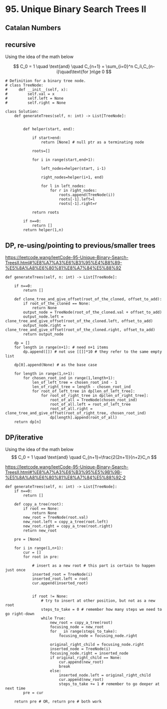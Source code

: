 # 95. Unique Binary Search Trees II

## Catalan Numbers

## recursive

Using the idea of the math below

$$
C_0 = 1 \quad \text{and} \quad C_{n+1} = \sum_{i=0}^n C_i\,C_{n-i}\quad\text{for }n\ge 0
$$

```python=
# Definition for a binary tree node.
# class TreeNode:
#     def __init__(self, x):
#         self.val = x
#         self.left = None
#         self.right = None

class Solution:
    def generateTrees(self, n: int) -> List[TreeNode]:
        
        
        def helper(start, end):
            
            if start>end:
                return [None] # null ptr as a terminating node
            
            roots=[]
            
            for i in range(start,end+1):
                
                left_nodes=helper(start, i-1)
                
                right_nodes=helper(i+1, end)
            
                for l in left_nodes:
                    for r in right_nodes:
                        roots.append(TreeNode(i))
                        roots[-1].left=l
                        roots[-1].right=r
            
            return roots
        
        if n==0:
            return []
        return helper(1,n)
```
## DP, re-using/pointing to previous/smaller trees


https://leetcode.wang/leetCode-95-Unique-Binary-Search-TreesII.html#%E8%A7%A3%E6%B3%95%E4%B8%89-%E5%8A%A8%E6%80%81%E8%A7%84%E5%88%92

```python=
def generateTrees(self, n: int) -> List[TreeNode]:

    if n==0:
        return []

    def clone_tree_and_give_offset(root_of_the_cloned, offset_to_add):
        if root_of_the_cloned == None:
            return None
        output_node = TreeNode(root_of_the_cloned.val + offset_to_add)
        output_node.left = clone_tree_and_give_offset(root_of_the_cloned.left, offset_to_add)
        output_node.right = clone_tree_and_give_offset(root_of_the_cloned.right, offset_to_add)
        return output_node

    dp = []
    for length in range(n+1): # need n+1 items
        dp.append([]) # not use [[]]*10 # they refer to the same empty list

    dp[0].append(None) # as the base case

    for length in range(1,n+1):
        for chosen_root_ind in range(1,length+1):
            len_of_left_tree = chosen_root_ind - 1
            len_of_right_tree = length - chosen_root_ind
            for root_of_left_tree in dp[len_of_left_tree]:
                for root_of_right_tree in dp[len_of_right_tree]:
                    root_of_all = TreeNode(chosen_root_ind)
                    root_of_all.left = root_of_left_tree
                    root_of_all.right = clone_tree_and_give_offset(root_of_right_tree, chosen_root_ind)
                    dp[length].append(root_of_all)
    return dp[n]
```

## DP/iterative
Using the idea of the math below
$$
C_0 = 1 \quad \text{and} \quad C_{n+1}=\frac{2(2n+1)}{n+2}C_n
$$

https://leetcode.wang/leetCode-95-Unique-Binary-Search-TreesII.html#%E8%A7%A3%E6%B3%95%E5%9B%9B-%E5%8A%A8%E6%80%81%E8%A7%84%E5%88%92-2

```python=
def generateTrees(self, n: int) -> List[TreeNode]:
    if n==0:
        return []

    def copy_a_tree(root):
        if root == None:
            return None
        new_root = TreeNode(root.val)
        new_root.left = copy_a_tree(root.left)
        new_root.right = copy_a_tree(root.right)
        return new_root

    pre = [None]

    for i in range(1,n+1):
        cur = []
        for root in pre:

            # insert as a new root # this part is certain to happen just once
            inserted_root = TreeNode(i)
            inserted_root.left = root
            cur.append(inserted_root)


            if root != None:
                # try to insert at other position, but not as a new root
                steps_to_take = 0 # remember how many steps we need to go right-down
                while True:
                    new_root = copy_a_tree(root)
                    focusing_node = new_root
                    for _ in range(steps_to_take):
                        focusing_node = focusing_node.right

                    original_right_child = focusing_node.right
                    inserted_node = TreeNode(i)
                    focusing_node.right = inserted_node
                    if original_right_child == None:
                        cur.append(new_root)
                        break
                    else:
                        inserted_node.left = original_right_child
                        cur.append(new_root)
                        steps_to_take += 1 # remember to go deeper at next time
        pre = cur

    return pre # OR, return pre # both work
```
